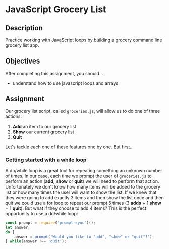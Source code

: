 # JavaScript Grocery List

## Description
Practice working with JavaScript loops by building a grocery command line grocery list app.


## Objectives

After completing this assignment, you should…

* understand how to use javascript loops and arrays

## Assignment

Our grocery list script, called `groceries.js`, will allow us to do one of three actions:

1. **Add** an item to our grocery list
2. **Show** our current grocery list
3. **Quit**

Let's tackle each one of these features one by one. But first...

### Getting started with a while loop

A do/while loop is a great tool for repeating something an unknown number of times. In our case, each
time we prompt the user of `groceries.js` to perform an action (**add**, **show** or **quit**) we 
will need to perform that action. Unfortunately we don't know how many items will be added to the 
grocery list or how many times the user will want to show the list. If we knew that they were going 
to add exactly 3 items and then show the list once and then quit we could use a for loop to repeat
our prompt 5 times (3 **adds** + 1 **show** + 1 **quit**). But what if they choose to add 4 items?
This is the perfect opportunity to use a do/while loop:

```js
const prompt = require('prompt-sync')();
let answer;
do {
    answer = prompt('Would you like to "add", "show" or "quit"?');
} while(answer !== 'quit');
```
